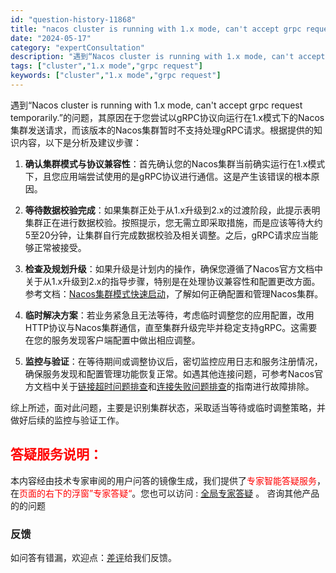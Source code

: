```yaml
---
id: "question-history-11868"
title: "nacos cluster is running with 1.x mode, can't accept grpc request temporaril nacos-opensource"
date: "2024-05-17"
category: "expertConsultation"
description: "遇到“Nacos cluster is running with 1.x mode, can't accept grpc request temporarily.”的问题，其原因在于您尝试以gRPC协议向运行在1.x模式下的Nacos集群发送请求，而该版本的Nacos集群暂时不支持处理gRPC请求。"
tags: ["cluster","1.x mode","grpc request"]
keywords: ["cluster","1.x mode","grpc request"]
---
```


遇到“Nacos cluster is running with 1.x mode, can't accept grpc request temporarily.”的问题，其原因在于您尝试以gRPC协议向运行在1.x模式下的Nacos集群发送请求，而该版本的Nacos集群暂时不支持处理gRPC请求。根据提供的知识内容，以下是分析及建议步骤：

1. **确认集群模式与协议兼容性**：首先确认您的Nacos集群当前确实运行在1.x模式下，且您应用端尝试使用的是gRPC协议进行通信。这是产生该错误的根本原因。

2. **等待数据校验完成**：如果集群正处于从1.x升级到2.x的过渡阶段，此提示表明集群正在进行数据校验。按照提示，您无需立即采取措施，而是应该等待大约5至20分钟，让集群自行完成数据校验及相关调整。之后，gRPC请求应当能够正常被接受。

3. **检查及规划升级**：如果升级是计划内的操作，确保您遵循了Nacos官方文档中关于从1.x升级到2.x的指导步骤，特别是在处理协议兼容性和配置更改方面。参考文档：[Nacos集群模式快速启动](https://nacos.io/docs/latest/guide/admin/cluster-mode-quick-start/)，了解如何正确配置和管理Nacos集群。

4. **临时解决方案**：若业务紧急且无法等待，考虑临时调整您的应用配置，改用HTTP协议与Nacos集群通信，直至集群升级完毕并稳定支持gRPC。这需要在您的服务发现客户端配置中做出相应调整。

5. **监控与验证**：在等待期间或调整协议后，密切监控应用日志和服务注册情况，确保服务发现和配置管理功能恢复正常。如遇其他连接问题，可参考Nacos官方文档中关于[链接超时问题排查](https://aliyuque.antfin.com/ozb6sn/nacos-opensource/kzc8nbuxwbpnxn5w)和[连接失败问题排查](https://aliyuque.antfin.com/ozb6sn/nacos-opensource/rlweywdok5rwnqt0)的指南进行故障排除。

综上所述，面对此问题，主要是识别集群状态，采取适当等待或临时调整策略，并做好后续的监控与验证工作。
## <font color="#FF0000">答疑服务说明：</font> 

本内容经由技术专家审阅的用户问答的镜像生成，我们提供了<font color="#FF0000">专家智能答疑服务</font>，在<font color="#FF0000">页面的右下的浮窗”专家答疑“</font>。您也可以访问 : [全局专家答疑](https://opensource.alibaba.com/chatBot) 。 咨询其他产品的的问题

### 反馈
如问答有错漏，欢迎点：[差评](https://ai.nacos.io/user/feedbackByEnhancerGradePOJOID?enhancerGradePOJOId=13832)给我们反馈。
